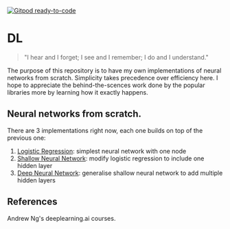 [![Gitpod ready-to-code](https://img.shields.io/badge/Gitpod-ready--to--code-blue?logo=gitpod)](https://gitpod.io/#https://github.com/saikatkumardey/dl)

# DL

> "I hear and I forget; I see and I remember; I do and I understand."

The purpose of this repository is to have my own implementations of neural networks from scratch. Simplicity takes precedence over efficiency here. I hope to appreciate the behind-the-scences work done by the popular libraries more by learning how it exactly happens.


## Neural networks from scratch.

There are 3 implementations right now, each one builds on top of the previous one:

1. [Logistic Regression](src/logistic_regression.py): simplest neural network with one node
2. [Shallow Neural Network](src/shallow_nn.py): modify logistic regression to include one hidden layer
3. [Deep Neural Network](src/deep_nn.py): generalise shallow neural network to add multiple hidden layers

## References

Andrew Ng's deeplearning.ai courses.